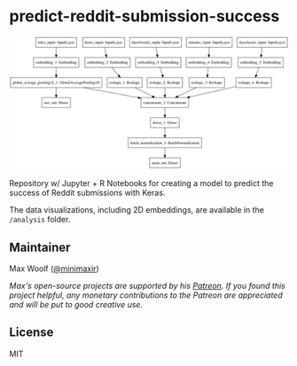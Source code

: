 # predict-reddit-submission-success

![](model.png)

Repository w/ Jupyter + R Notebooks for creating a model to predict the success of Reddit submissions with Keras.

The data visualizations, including 2D embeddings, are available in the `/analysis` folder.

## Maintainer

Max Woolf ([@minimaxir](http://minimaxir.com))

*Max's open-source projects are supported by his [Patreon](https://www.patreon.com/minimaxir). If you found this project helpful, any monetary contributions to the Patreon are appreciated and will be put to good creative use.*

## License

MIT